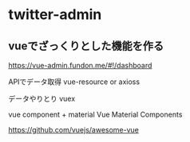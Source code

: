 # twitter-admin

## vueでざっくりとした機能を作る

https://vue-admin.fundon.me/#!/dashboard

APIでデータ取得
vue-resource or axioss

データやりとり
vuex

vue component + material
Vue Material Components




https://github.com/vuejs/awesome-vue